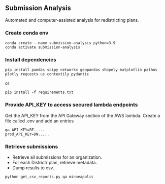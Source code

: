 ## Submission Analysis
Automated and computer-assisted analysis for redistricting plans.


### Create conda env
```
conda create --name submission-analysis python=3.9
conda activate submission-analysis
```

### Install dependencies
```
pip install pandas scipy networkx geopandas shapely matplotlib pathos plotly requests us contextily pydantic
```
or
```
pip install -f requirements.txt
```
### Provide API_KEY to access secured lambda endpoints
Get the API_KEY from the API Gateway section of the AWS lambda. 
Create a file called .env and add an entries 
```
qa_API_KEY=BE.....
prod_API_KEY=DN.....
```


### Retrieve submissions
* Retrieve all submissions for an organization.  
* For each Districtr plan, retrieve metadata.
* Dump results to csv.

```
python get_csv_reports.py qa minneapolis
```